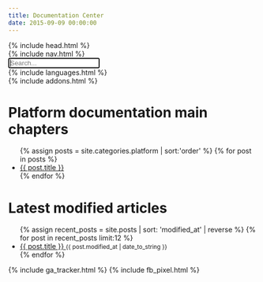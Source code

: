 ```yaml
---
title: Documentation Center
date: 2015-09-09 00:00:00
---
```


<html>
  {% include head.html %}
  <body>
    <main>
      {% include nav.html %}
      <div class="container index">
        <div class="row">
          <div class="col-12">
            <div class="card">
              <div class="card-block">
                <div class="row">
                  <div class="col-12 col-sm-8 offset-sm-2">
                    <div class="search-block mt-5">
                      <span class="fa fa-search search-icon"></span>
                      <input type="text" class="form-control" id="search-input" placeholder="Search..." autofocus="true">
                    </div>
                  </div>
                </div>
                <div class="languages mt-5">
                  {% include languages.html %}
                </div>
                <div class="addons mt-5">
                  {% include addons.html %}
                </div>
              </div>
            </div>
          </div>
        </div>
        <div class="row">
          <div class="col-12 col-sm-6">
            <div class="card mt-4">
              <div class="card-block">
                <div class="row platform">
                  <div class="col-12">
                    <h1>Platform documentation main chapters</h1>
                    <div class="row">
                      <ul>
                        {% assign posts = site.categories.platform | sort:'order' %}
                        {% for post in posts %}
                          <li>
                            <a href="{{ post.url }}">
                              <span class="fa fa-angle-right"></span>{{ post.title }}
                            </a>
                          </li>
                        {% endfor %}
                      </ul>
                    </div>
                  </div>
                </div>
              </div>
            </div>
          </div>
          <div class="col-12 col-sm-6">
            <div class="card mt-4">
              <div class="card-block">
                <div class="row recent">
                  <div class="container">
                    <h1>Latest modified articles</h1>
                    <div class="row">
                      <ul>
                        {% assign recent_posts = site.posts | sort: 'modified_at' | reverse %}
                        {% for post in recent_posts limit:12 %}
                          <li>
                            <a href="{{ post.url }}">
                              <span class="fa fa-angle-right"></span>{{ post.title }}
                            </a>
                            <small class="text-muted">
                              {{ post.modified_at | date_to_string }}
                            </small>
                          </li>
                        {% endfor %}
                      </ul>
                    </div>
                  </div>
                </div>
              </div>
            </div>
          </div>
        </div>
      </div>
{% include ga_tracker.html %}
{% include fb_pixel.html %}
    </main>
  </body>
</html>

